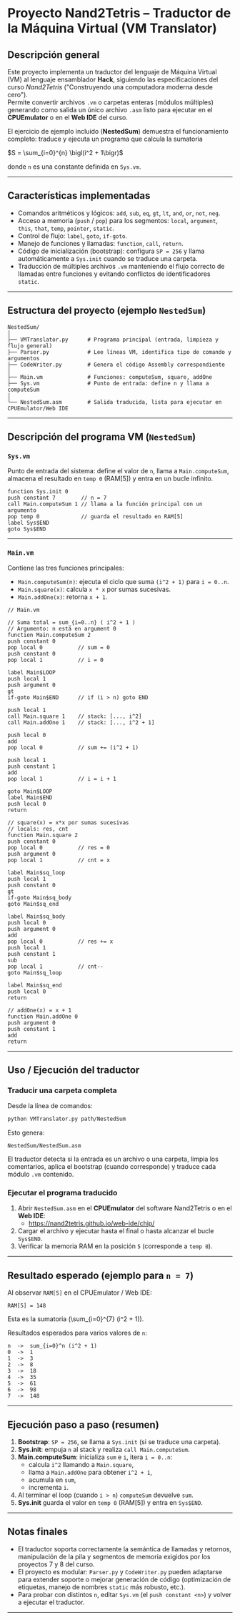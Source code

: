 # Proyecto Nand2Tetris – Traductor de la Máquina Virtual (VM Translator)

## Descripción general
Este proyecto implementa un traductor del lenguaje de Máquina Virtual (VM) al lenguaje ensamblador **Hack**, siguiendo las especificaciones del curso *Nand2Tetris* ("Construyendo una computadora moderna desde cero").  
Permite convertir archivos `.vm` o carpetas enteras (módulos múltiples) generando como salida un único archivo `.asm` listo para ejecutar en el **CPUEmulator** o en el **Web IDE** del curso.

El ejercicio de ejemplo incluido (**NestedSum**) demuestra el funcionamiento completo: traduce y ejecuta un programa que calcula la sumatoria


$S = \sum_{i=0}^{n} \bigl(i^2 + 1\bigr)$


donde `n` es una constante definida en `Sys.vm`.

---

## Características implementadas
- Comandos aritméticos y lógicos: `add`, `sub`, `eq`, `gt`, `lt`, `and`, `or`, `not`, `neg`.  
- Acceso a memoria (`push` / `pop`) para los segmentos: `local`, `argument`, `this`, `that`, `temp`, `pointer`, `static`.  
- Control de flujo: `label`, `goto`, `if-goto`.  
- Manejo de funciones y llamadas: `function`, `call`, `return`.  
- Código de inicialización (bootstrap): configura `SP = 256` y llama automáticamente a `Sys.init` cuando se traduce una carpeta.  
- Traducción de múltiples archivos `.vm` manteniendo el flujo correcto de llamadas entre funciones y evitando conflictos de identificadores `static`.

---

## Estructura del proyecto (ejemplo `NestedSum`)
```
NestedSum/
│
├── VMTranslator.py      # Programa principal (entrada, limpieza y flujo general)
├── Parser.py            # Lee líneas VM, identifica tipo de comando y argumentos
├── CodeWriter.py        # Genera el código Assembly correspondiente
│
├── Main.vm              # Funciones: computeSum, square, addOne
├── Sys.vm               # Punto de entrada: define n y llama a computeSum
│
└── NestedSum.asm        # Salida traducida, lista para ejecutar en CPUEmulator/Web IDE
```

---

## Descripción del programa VM (`NestedSum`)

### `Sys.vm`
Punto de entrada del sistema: define el valor de `n`, llama a `Main.computeSum`, almacena el resultado en `temp 0` (RAM[5]) y entra en un bucle infinito.

```vm
function Sys.init 0
push constant 7        // n = 7
call Main.computeSum 1 // llama a la función principal con un argumento
pop temp 0             // guarda el resultado en RAM[5]
label Sys$END
goto Sys$END
```

---

### `Main.vm`
Contiene las tres funciones principales:

- `Main.computeSum(n)`: ejecuta el ciclo que suma `(i^2 + 1)` para `i = 0..n`.
- `Main.square(x)`: calcula `x * x` por sumas sucesivas.
- `Main.addOne(x)`: retorna `x + 1`.

```vm
// Main.vm

// Suma total = sum_{i=0..n} ( i^2 + 1 )
// Argumento: n está en argument 0
function Main.computeSum 2
push constant 0
pop local 0           // sum = 0
push constant 0
pop local 1           // i = 0

label Main$LOOP
push local 1
push argument 0
gt
if-goto Main$END      // if (i > n) goto END

push local 1
call Main.square 1    // stack: [..., i^2]
call Main.addOne 1    // stack: [..., i^2 + 1]

push local 0
add
pop local 0           // sum += (i^2 + 1)

push local 1
push constant 1
add
pop local 1           // i = i + 1

goto Main$LOOP
label Main$END
push local 0
return

// square(x) = x*x por sumas sucesivas
// locals: res, cnt
function Main.square 2
push constant 0
pop local 0           // res = 0
push argument 0
pop local 1           // cnt = x

label Main$sq_loop
push local 1
push constant 0
gt
if-goto Main$sq_body
goto Main$sq_end

label Main$sq_body
push local 0
push argument 0
add
pop local 0           // res += x
push local 1
push constant 1
sub
pop local 1           // cnt--
goto Main$sq_loop

label Main$sq_end
push local 0
return

// addOne(x) = x + 1
function Main.addOne 0
push argument 0
push constant 1
add
return
```

---

## Uso / Ejecución del traductor

### Traducir una carpeta completa
Desde la línea de comandos:
```bash
python VMTranslator.py path/NestedSum
```
Esto genera:
```
NestedSum/NestedSum.asm
```

El traductor detecta si la entrada es un archivo o una carpeta, limpia los comentarios, aplica el bootstrap (cuando corresponde) y traduce cada módulo `.vm` contenido.

### Ejecutar el programa traducido
1. Abrir `NestedSum.asm` en el **CPUEmulator** del software Nand2Tetris o en el **Web IDE**:
   - https://nand2tetris.github.io/web-ide/chip/
2. Cargar el archivo y ejecutar hasta el final o hasta alcanzar el bucle `Sys$END`.
3. Verificar la memoria RAM en la posición `5` (corresponde a `temp 0`).

---

## Resultado esperado (ejemplo para `n = 7`)
Al observar `RAM[5]` en el CPUEmulator / Web IDE:

```
RAM[5] = 148
```

Esta es la sumatoria \(\sum_{i=0}^{7} (i^2 + 1)\).

Resultados esperados para varios valores de `n`:

```
n  ->  sum_{i=0}^n (i^2 + 1)
0  ->  1
1  ->  3
2  ->  8
3  ->  18
4  ->  35
5  ->  61
6  ->  98
7  ->  148
```

---

## Ejecución paso a paso (resumen)
1. **Bootstrap**: `SP = 256`, se llama a `Sys.init` (si se traduce una carpeta).  
2. **Sys.init**: empuja `n` al stack y realiza `call Main.computeSum`.  
3. **Main.computeSum**: inicializa `sum` e `i`, itera `i = 0..n`:
   - calcula `i^2` llamando a `Main.square`,
   - llama a `Main.addOne` para obtener `i^2 + 1`,
   - acumula en `sum`,
   - incrementa `i`.
4. Al terminar el loop (cuando `i > n`) `computeSum` devuelve `sum`.
5. **Sys.init** guarda el valor en `temp 0` (RAM[5]) y entra en `Sys$END`.

---

## Notas finales
- El traductor soporta correctamente la semántica de llamadas y retornos, manipulación de la pila y segmentos de memoria exigidos por los proyectos 7 y 8 del curso.  
- El proyecto es modular: `Parser.py` y `CodeWriter.py` pueden adaptarse para extender soporte o mejorar generación de código (optimización de etiquetas, manejo de nombres `static` más robusto, etc.).  
- Para probar con distintos `n`, editar `Sys.vm` (el `push constant <n>`) y volver a ejecutar el traductor.

---
